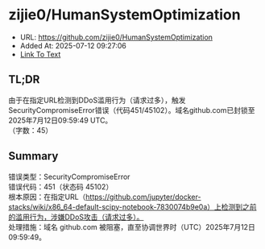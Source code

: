 # zijie0/HumanSystemOptimization
- URL: https://github.com/zijie0/HumanSystemOptimization
- Added At: 2025-07-12 09:27:06
- [Link To Text](2025-07-12-zijie0-humansystemoptimization_raw.md)

## TL;DR
由于在指定URL检测到DDoS滥用行为（请求过多），触发SecurityCompromiseError错误（代码451/45102）。域名github.com已封锁至2025年7月12日09:59:49 UTC。  
（字数：45）

## Summary
错误类型：SecurityCompromiseError  
错误代码：451（状态码 45102）  
根本原因：在指定URL（https://github.com/jupyter/docker-stacks/wiki/x86_64-default-scipy-notebook-7830074b9e0a）上检测到之前的滥用行为，涉嫌DDoS攻击（请求过多）。  
处理措施：域名 github.com 被阻塞，直至协调世界时（UTC）2025年7月12日 09:59:49。
